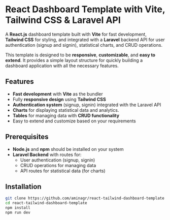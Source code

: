 # React Dashboard Template with Vite, Tailwind CSS & Laravel API

A **React.js** dashboard template built with **Vite** for fast development, **Tailwind CSS** for styling, and integrated with a **Laravel** backend API for user authentication (signup and signin), statistical charts, and CRUD operations.

This template is designed to be **responsive**, **customizable**, and **easy to extend**. It provides a simple layout structure for quickly building a dashboard application with all the necessary features.

## Features

- **Fast development** with **Vite** as the bundler
- Fully **responsive design** using **Tailwind CSS**
- **Authentication system** (signup, signin) integrated with the Laravel API
- **Charts** for displaying statistical data and analytics.
- **Tables** for managing data with **CRUD functionality**
- Easy to extend and customize based on your requirements

## Prerequisites

- **Node.js** and **npm** should be installed on your system
- **Laravel Backend** with routes for:
  - User authentication (signup, signin)
  - CRUD operations for managing data
  - API routes for statistical data (for charts)

## Installation

```bash
git clone https://github.com/aminagr/react-tailwind-dashboard-template
cd react-tailwind-dashboard-template
npm install
npm run dev
``` 
